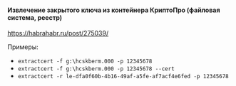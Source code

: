 #### Извлечение закрытого ключа из контейнера КриптоПро (файловая система, реестр)

https://habrahabr.ru/post/275039/

Примеры:

- `extractcert -f g:\hcskberm.000 -p 12345678`
- `extractcert -f g:\hcskberm.000 -p 12345678 --cert`
- `extractcert -r le-dfa0f60b-4b16-49af-a5fe-af7acf4e6fed -p 12345678`

